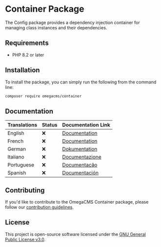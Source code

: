 # Container Package

The Config package provides a dependency injection container for managing class instances and their dependencies.

## Requirements

* PHP 8.2 or later

## Installation

To install the package, you can simply run the following from the command line:

```sh
composer require omegacms/container
```

## Documentation

| Translations  | Status | Documentation Link                 |
| ------------- | ------ | -----------------------------------|
| English       | ❌     | [Documentation](docs/en/index.md)  |
| French        | ❌     | [Documentation](docs/fr/index.md)  |
| German        | ❌     | [Dokumentation](docs/de/index.md)  |
| Italiano      | ❌     | [Documentazione](docs/it/index.md) |
| Portuguese    | ❌     | [Documentação](docs/pt/index.md)   |
| Spanish       | ❌     | [Documentación](docs/es/index.md)  |


## Contributing

If you'd like to contribute to the OmegaCMS Container package, please follow our [contribution guidelines](CONTRIBUTING.md).

## License

This project is open-source software licensed under the [GNU General Public License v3.0](LICENSE).
